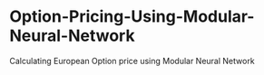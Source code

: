 # Option-Pricing-Using-Modular-Neural-Network
Calculating European Option price using Modular Neural Network
